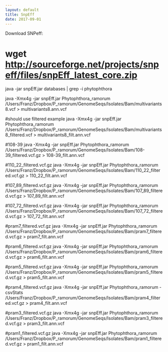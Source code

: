 ```yaml
---
layout: default
title: SnpEff
date: 2017-09-01
---
```


Download SNPeff:

wget http://sourceforge.net/projects/snpeff/files/snpEff_latest_core.zip
======

java -jar snpEff.jar databases | grep -i phytophthora

java -Xmx4g -jar snpEff.jar Phytophthora_ramorum /Users/Franz/Dropbox/P_ramorum/GenomeSeqs/Isolates/Bam/multivariants8.vcf > multivariants8.ann.vcf

#should use filtered example
java -Xmx4g -jar snpEff.jar Phytophthora_ramorum /Users/Franz/Dropbox/P_ramorum/GenomeSeqs/Isolates/Bam/multivariants8_filtered.vcf > multivariants8_filt.ann.vcf

#108-39
java -Xmx4g -jar snpEff.jar Phytophthora_ramorum /Users/Franz/Dropbox/P_ramorum/GenomeSeqs/Isolates/Bam/108-39_filtered.vcf.gz > 108-39_filt.ann.vcf

#110_22_filtered.vcf.gz
java -Xmx4g -jar snpEff.jar Phytophthora_ramorum /Users/Franz/Dropbox/P_ramorum/GenomeSeqs/Isolates/Bam/110_22_filtered.vcf.gz > 110_22_filt.ann.vcf

#107_89_filtered.vcf.gz
java -Xmx4g -jar snpEff.jar Phytophthora_ramorum /Users/Franz/Dropbox/P_ramorum/GenomeSeqs/Isolates/Bam/107_89_filtered.vcf.gz > 107_89_filt.ann.vcf

#107_72_filtered.vcf.gz
java -Xmx4g -jar snpEff.jar Phytophthora_ramorum /Users/Franz/Dropbox/P_ramorum/GenomeSeqs/Isolates/Bam/107_72_filtered.vcf.gz > 107_72_filt.ann.vcf

#pram7_filtered.vcf.gz
java -Xmx4g -jar snpEff.jar Phytophthora_ramorum /Users/Franz/Dropbox/P_ramorum/GenomeSeqs/Isolates/Bam/pram7_filtered.vcf.gz > pram7_filt.ann.vcf

#pram6_filtered.vcf.gz
java -Xmx4g -jar snpEff.jar Phytophthora_ramorum /Users/Franz/Dropbox/P_ramorum/GenomeSeqs/Isolates/Bam/pram6_filtered.vcf.gz > pram6_filt.ann.vcf

#pram5_filtered.vcf.gz
java -Xmx4g -jar snpEff.jar Phytophthora_ramorum /Users/Franz/Dropbox/P_ramorum/GenomeSeqs/Isolates/Bam/pram5_filtered.vcf.gz > pram5_filt.ann.vcf

#pram4_filtered.vcf.gz
java -Xmx4g -jar snpEff.jar Phytophthora_ramorum -csvStats /Users/Franz/Dropbox/P_ramorum/GenomeSeqs/Isolates/Bam/pram4_filtered.vcf.gz >  pram4_filt.ann.vcf

#pram3_filtered.vcf.gz
java -Xmx4g -jar snpEff.jar Phytophthora_ramorum /Users/Franz/Dropbox/P_ramorum/GenomeSeqs/Isolates/Bam/pram3_filtered.vcf.gz > pram3_filt.ann.vcf

#pram1_filtered.vcf.gz
java -Xmx4g -jar snpEff.jar Phytophthora_ramorum /Users/Franz/Dropbox/P_ramorum/GenomeSeqs/Isolates/Bam/pram1_filtered.vcf.gz > pram1_filt.ann.vcf
